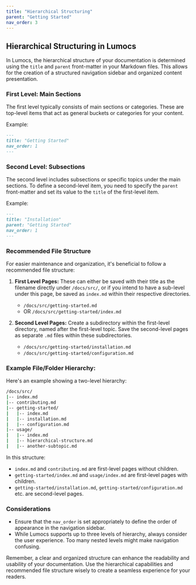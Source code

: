 ```yaml
---
title: "Hierarchical Structuring"
parent: "Getting Started"
nav_order: 3
---
```


## Hierarchical Structuring in Lumocs

In Lumocs, the hierarchical structure of your documentation is determined using
the `title` and `parent` front-matter in your Markdown files. This allows for
the creation of a structured navigation sidebar and organized content
presentation.

### First Level: Main Sections

The first level typically consists of main sections or categories. These are
top-level items that act as general buckets or categories for your content.

Example:

```markdown
---
title: "Getting Started"
nav_order: 1
---
```

### Second Level: Subsections

The second level includes subsections or specific topics under the main
sections. To define a second-level item, you need to specify the `parent`
front-matter and set its value to the `title` of the first-level item.

Example:

```markdown
---
title: "Installation"
parent: "Getting Started"
nav_order: 1
---
```

### Recommended File Structure

For easier maintenance and organization, it's beneficial to follow a recommended
file structure:

1. **First Level Pages:** These can either be saved with their title as the
   filename directly under `/docs/src/`, or if you intend to have a sub-level
   under this page, be saved as `index.md` within their respective directories.

   - `/docs/src/getting-started.md`
   - OR `/docs/src/getting-started/index.md`

2. **Second Level Pages:** Create a subdirectory within the first-level
   directory, named after the first-level topic. Save the second-level pages as
   separate `.md` files within these subdirectories.

   - `/docs/src/getting-started/installation.md`
   - `/docs/src/getting-started/configuration.md`

### Example File/Folder Hierarchy:

Here's an example showing a two-level hierarchy:

```bash
/docs/src/
|-- index.md
|-- contributing.md
|-- getting-started/
|   |-- index.md
|   |-- installation.md
|   |-- configuration.md
|-- usage/
|   |-- index.md
|   |-- hierarchical-structure.md
|   |-- another-subtopic.md
```

In this structure:

- `index.md` and `contributing.md` are first-level pages without children.
- `getting-started/index.md` and `usage/index.md` are first-level pages with
  children.
- `getting-started/installation.md`, `getting-started/configuration.md` etc. are
  second-level pages.

### Considerations

- Ensure that the `nav_order` is set appropriately to define the order of
  appearance in the navigation sidebar.
- While Lumocs supports up to three levels of hierarchy, always consider the
  user experience. Too many nested levels might make navigation confusing.

Remember, a clear and organized structure can enhance the readability and
usability of your documentation. Use the hierarchical capabilities and
recommended file structure wisely to create a seamless experience for your
readers.
